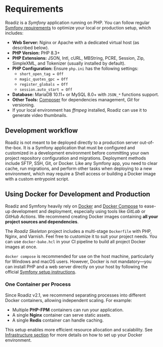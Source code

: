 # Requirements

Roadiz is a _Symfony_ application running on PHP. 
You can follow regular [Symfony requirements](https://symfony.com/doc/6.4/setup.html#technical-requirements) to optimize your local or production setup, which includes:

- **Web Server:** Nginx or Apache with a dedicated virtual host (as described below).
- **PHP Version:** PHP 8.3+
- **PHP Extensions:** JSON, Intl, cURL, MBString, PCRE, Session, Zip, SimpleXML, and Tokenizer (usually installed by default).
- **PHP Configuration:** Ensure `php.ini` has the following settings:
    - `short_open_tag = Off`
    - `magic_quotes_gpc = Off`
    - `register_globals = Off`
    - `session.auto_start = Off`
- **Database:** MariaDB 10.11+ or MySQL 8.0+ with `JSON_*` functions support.
- **Other Tools:** [Composer](https://getcomposer.org/download/) for dependencies management, _Git_ for versioning.
- If your local environment has *ffmpeg* installed, Roadiz can use it to generate video thumbnails.

## Development workflow

Roadiz is not meant to be deployed directly to a production server out-of-the-box. It is a Symfony application that must be configured and customized in a development environment before committing your own project repository configuration and migrations. Deployment methods include SFTP, SSH, Git, or Docker. Like any Symfony app, you need to clear cache, run migrations, and perform other tasks when deploying to a new environment, which may require a Shell access or building a Docker image with a custom entrypoint script.

## Using Docker for Development and Production

Roadiz and Symfony heavily rely on [Docker](https://docs.docker.com/get-started/) and [Docker Compose](https://docs.docker.com/compose/) to ease-up development and deployment, especially using tools like *GitLab* or *GitHub Actions*. 
We recommend creating Docker images containing **all your project sources and dependencies**.

The *Roadiz Skeleton* project includes a multi-stage `Dockerfile` with PHP, Nginx, and Varnish. Feel free to customize it to suit your project needs. 
You can use `docker-bake.hcl` in your CI pipeline to build all project Docker images at once.

`docker compose` is recommended for use on the host machine, particularly for Windows and macOS users. However, 
Docker is not mandatory—you can install PHP and a web server directly on your host by following the official [Symfony setup instructions](https://symfony.com/doc/current/setup.html#technical-requirements).

### One Container per Process

Since Roadiz v2.1, we recommend separating processes into different Docker containers, allowing independent scaling. For example:

- Multiple **PHP-FPM** containers can run your application.
- A single **Nginx** container can serve static assets.
- A single **Redis** container can handle caching.

This setup enables more efficient resource allocation and scalability. See [Infrastructure section](../infrastructure/infrastructure.md) for more details on how to set up your Docker environment.

